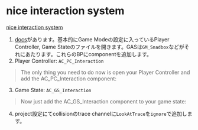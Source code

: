 # nice interaction system

[nice interaction system](https://www.fab.com/ja/listings/63b61e4a-dc11-4ee0-a6b1-f4860bd29198)

1. [docs](https://niceshadow.gitbook.io/nice-interaction-system)があります。基本的にGame Modeの設定に入っているPlayer Controller, Game Stateのファイルを開きます。GASは`GM_Snadbox`などがそれにあたります。これらのBPにcomponentを追加します。
2. Player Controller: `AC_PC_Interaction`
> The only thing you need to do now is open your Player Controller and add the AC_PC_Interaction component:
3. Game State: `AC_GS_Interaction`
> Now just add the AC_GS_Interaction component to your game state:
4. project設定にてcollisionのtrace channelに`LookAtTrace`を`ignore`で追加します。
